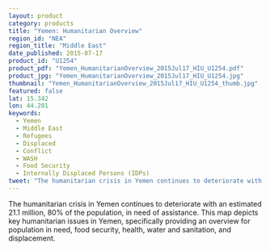 ```yaml
---
layout: product
category: products
title: "Yemen: Humanitarian Overview"
region_id: "NEA"
region_title: "Middle East"
date_published: 2015-07-17
product_id: "U1254"
product_pdf: "Yemen_HumanitarianOverview_2015Jul17_HIU_U1254.pdf"
product_jpg: "Yemen_HumanitarianOverview_2015Jul17_HIU_U1254.jpg"
thumbnail: "Yemen_HumanitarianOverview_2015Jul17_HIU_U1254_thumb.jpg"
featured: false
lat: 15.342
lon: 44.201
keywords:
  - Yemen
  - Middle East
  - Refugees
  - Displaced
  - Conflict
  - WASH
  - Food Security
  - Internally Displaced Persons (IDPs)
tweet: "The humanitarian crisis in Yemen continues to deteriorate with an estimated 21.1 million in need of assistance."
---
```

The humanitarian crisis in Yemen continues to deteriorate with an estimated 21.1 million, 80% of the population, in need of assistance. This map depicts key humanitarian issues in Yemen, specifically providing an overview for population in need, food security, health, water and sanitation, and displacement.
